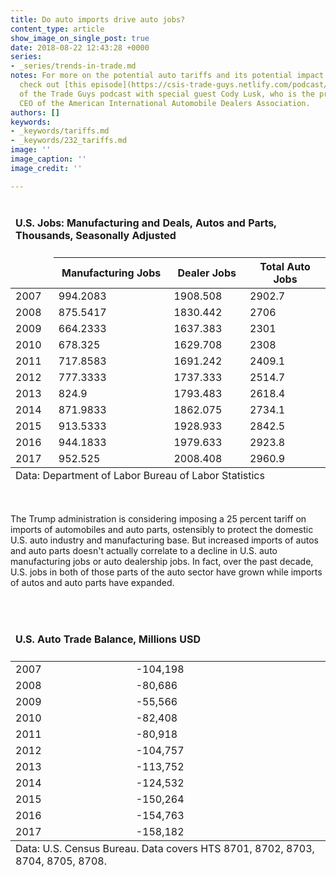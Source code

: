 ```yaml
---
title: Do auto imports drive auto jobs?
content_type: article
show_image_on_single_post: true
date: 2018-08-22 12:43:28 +0000
series:
- _series/trends-in-trade.md
notes: For more on the potential auto tariffs and its potential impact on the industry,
  check out [this episode](https://csis-trade-guys.netlify.com/podcast/only-as-good-as-the-next-tweet)
  of the Trade Guys podcast with special guest Cody Lusk, who is the president and
  CEO of the American International Automobile Dealers Association.
authors: []
keywords:
- _keywords/tariffs.md
- _keywords/232_tariffs.md
image: ''
image_caption: ''
image_credit: ''

---
```

<table>
<thead>
<tr>
<td colspan="4">
<h4>U.S. Jobs: Manufacturing and Deals, Autos and Parts, Thousands, Seasonally Adjusted</h4>
</td>
</tr>

<tr>
<td> </td>
<th>
Manufacturing Jobs
</th>
<th>
Dealer Jobs
</th>
<th>
Total Auto Jobs
</th>
</tr> </thead>

<tbody>
<tr>
<td>
2007
</td>
<td>
994.2083
</td>
<td>
1908.508
</td>
<td>
2902.7
</td>
</tr>
<tr>
<td>
2008
</td>
<td>
875.5417
</td>
<td>
1830.442
</td>
<td>
2706
</td>
</tr>
<tr>
<td>
2009
</td>
<td>
664.2333
</td>
<td>
1637.383
</td>
<td>
2301
</td>
</tr>
<tr>
<td>
2010
</td>
<td>
678.325
</td>
<td>
1629.708
</td>
<td>
2308
</td>
</tr>
<tr>
<td>
2011
</td>
<td>
717.8583
</td>
<td>
1691.242
</td>
<td>
2409.1
</td>
</tr>
<tr>
<td>
2012
</td>
<td>
777.3333
</td>
<td>
1737.333
</td>
<td>
2514.7
</td>
</tr>
<tr>
<td>
2013
</td>
<td>
824.9
</td>
<td>
1793.483
</td>
<td>
2618.4
</td>
</tr>
<tr>
<td>
2014
</td>
<td>
871.9833
</td>
<td>
1862.075
</td>
<td>
2734.1
</td>
</tr>
<tr>
<td>
2015
</td>
<td>
913.5333
</td>
<td>
1928.933
</td>
<td>
2842.5
</td>
</tr>
<tr>
<td>
2016
</td>
<td>
944.1833
</td>
<td>
1979.633
</td>
<td>
2923.8
</td>
</tr>
<tr>
<td>
2017
</td>
<td>
952.525
</td>
<td>
2008.408
</td>
<td>
2960.9
</td>
</tr>
</tbody>
<tfoot>
<tr>
<td colspan="4">
Data: Department of Labor Bureau of Labor Statistics
</td>
</tr>
</tfoot>
</table>
<p> </p>
The Trump administration is considering imposing a 25 percent tariff on imports of automobiles and auto parts, ostensibly to protect the domestic U.S. auto industry and manufacturing base. But increased imports of autos and auto parts doesn't actually correlate to a decline in U.S. auto manufacturing jobs or auto dealership jobs. In fact, over the past decade, U.S. jobs in both of those parts of the auto sector have grown while imports of autos and auto parts have expanded.
<p> </p>
<table>
<thead>
<tr>
<td colspan="2">
<h4>U.S. Auto Trade Balance, Millions USD</h4>
</td>
</tr>
</thead>

<tbody>

<tr>
<td>
2007
</td>
<td>
-104,198
</td>
</tr>
<tr>
<td>
2008
</td>
<td>
-80,686
</td>
</tr>
<tr>
<td>
2009
</td>
<td>
-55,566
</td>
</tr>
<tr>
<td>
2010
</td>
<td>
-82,408
</td>
</tr>
<tr>
<td>
2011
</td>
<td>
-80,918
</td>
</tr>
<tr>
<td>
2012
</td>
<td>
-104,757
</td>
</tr>
<tr>
<td>
2013
</td>
<td>
-113,752
</td>
</tr>
<tr>
<td>
2014
</td>
<td>
-124,532
</td>
</tr>
<tr>
<td>
2015
</td>
<td>
-150,264
</td>
</tr>
<tr>
<td>
2016
</td>
<td>
-154,763
</td>
</tr>
<tr>
<td>
2017
</td>
<td>
-158,182
</td>
</tr>
</tbody>
<tfoot>
<tr>
<td colspan="2">
Data: U.S. Census Bureau. Data covers HTS 8701, 8702, 8703, 8704, 8705, 8708.
</td>
</tr>

</tfoot>
</table>